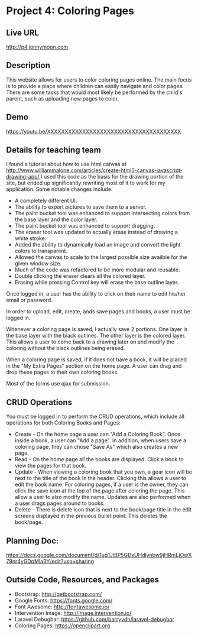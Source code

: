 # Project 4: Coloring Pages

## Live URL
<http://p4.jonnymoon.com>

## Description
This website allows for users to color coloring pages online. The main focus is to 
provide a place where children can easily navigate and color pages. There are some
tasks that would most likely be performed by the child's parent, such as uploading new
pages to color.

## Demo
<https://youtu.be/XXXXXXXXXXXXXXXXXXXXXXXXXXXXXXXXXXXXXX>

## Details for teaching team
I found a tutorial about how to use html canvas at <http://www.williammalone.com/articles/create-html5-canvas-javascript-drawing-app/>
I used this code as the basis for the drawing portion of the site, but ended up significantly rewriting most of it to work for 
my application. Some notable changes include:
* A completely different UI.
* The ability to export pictures to save them to a server.
* The paint bucket tool was enhanced to support intersecting colors from the base layer and the color layer.
* The paint bucket tool was enhanced to support dragging.
* The eraser tool was updated to actually erase instead of drawing a white stroke.
* Added the ability to dynamically load an image and convert the light colors to transparent.
* Allowed the canvas to scale to the largest possible size availble for the given window size.
* Much of the code was refactored to be more modular and reusable.
* Double clicking the eraser clears all the colored layer.
* Erasing while pressing Control key will erase the base outline layer.

Once logged in, a user has the ability to click on their name to edit his/her email or password.

In order to upload, edit, create, ands save pages and books, a user must be logged in.

Whenever a coloring page is saved, I actually save 2 portions. One layer is the base layer with the black outlines.
The other layer is the colored layer. This allows a user to come back to a drawing later on and modify the coloring
without the black outlines being erased.

When a coloring page is saved, if it does not have a book, it will be placed in the "My Extra Pages" section on the home page.
A user can drag and drop these pages to their own coloring books.

Most of the forms use ajax for submission.

## CRUD Operations
You must be logged in to perform the CRUD operations, which include all operations for both Coloring Books and Pages:
* Create - On the home page a user can "Add a Coloring Book". Once inside a book, a user can "Add a page". In addition, when users save a coloring page, they can chose "Save As" which also creates a new page. 
* Read - On the home page all the books are displayed. Click a book to view the pages for that book.
* Update - When viewing a coloring book that you own, a gear icon will be next to the title of the book in the header. Clicking this allows a user to edit the book name. For coloring pages, if a user is the owner, they can click the save icon at the top of the page after coloring the page. This allow a user to also modify the name. Updates are also performed when a user drags pages around to books.
* Delete - There is delete icon that is next to the book/page title in the edit screens displayed in the previous bullet point. This deletes the book/page.

## Planning Doc: 
<https://docs.google.com/document/d/1ug1JlBP5GDxUHdlynbw9jHRmLjOwX79nr4yGDpMla3Y/edit?usp=sharing>

## Outside Code, Resources, and Packages
* Bootstrap: http://getbootstrap.com/
* Google Fonts: https://fonts.google.com/
* Font Awesome: http://fontawesome.io/
* Intervention Image: http://image.intervention.io/
* Laravel Debugbar: https://github.com/barryvdh/laravel-debugbar
* Coloring Pages: https://openclipart.org
